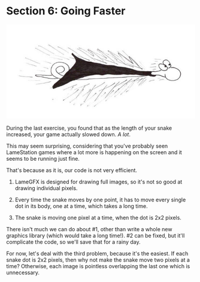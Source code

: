 # Section 6: Going Faster

![](images/going-faster.jpg)

During the last exercise, you found that as the length of your snake
increased, your game actually slowed down. _A lot_.

This may seem surprising, considering that you've probably seen
LameStation games where a lot more is happening on the screen and it
seems to be running just fine.

That's because as it is, our code is not very efficient.

1.  LameGFX is designed for drawing full images, so it's not so good at
    drawing individual pixels.

2.  Every time the snake moves by one point, it has to move every single
    dot in its body, one at a time, which takes a long time.

3.  The snake is moving one pixel at a time, when the dot is 2x2 pixels.

There isn't much we can do about \#1, other than write a whole new
graphics library (which would take a long time!). \#2 can be fixed, but
it'll complicate the code, so we'll save that for a rainy day.

For now, let's deal with the third problem, because it's the easiest. If
each snake dot is 2x2 pixels, then why not make the snake move two
pixels at a time? Otherwise, each image is pointless overlapping the
last one which is unnecessary.
